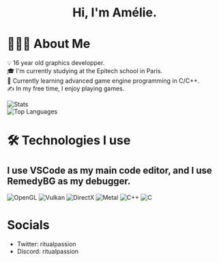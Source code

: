 <h1 align="center">Hi, I'm Amélie.</h1>

# 👩🏻‍💻 About Me

💡  16 year old graphics developper.\
🎓 I'm currently studying at the Epitech school in Paris.\
🌱 Currently learning advanced game engine programming in C/C++.\
✍️  In my free time, I enjoy playing games.

![Stats](https://github-readme-stats-eight-theta.vercel.app/api?username=Sausty&show_icons=true&theme=algolia&include_all_commits=true&count_private=true)\
![Top Languages](https://github-readme-stats-eight-theta.vercel.app/api/top-langs/?username=Sausty&layout=compact&langs_count=8&theme=algolia)

# 🛠 Technologies I use

## I use VSCode as my main code editor, and I use RemedyBG as my debugger.

![OpenGL](https://img.shields.io/badge/-OpenGL-05122A?style=flat&logo=opengl)
![Vulkan](https://img.shields.io/badge/-Vulkan-05122A?style=flat&logo=vulkan)
![DirectX](https://img.shields.io/badge/-DirectX-05122A?style=flat&logo=microsoft)
![Metal](https://img.shields.io/badge/-Metal-05122A?style=flat&logo=apple)
![C++](https://img.shields.io/badge/-C++17-05122A?style=flat&logo=c&logoColor=563D7C)
![C](https://img.shields.io/badge/-C99-05122A?style=flat&logo=c&logoColor=563D7C)

# Socials
- Twitter: ritualpassion
- Discord: ritualpassion



